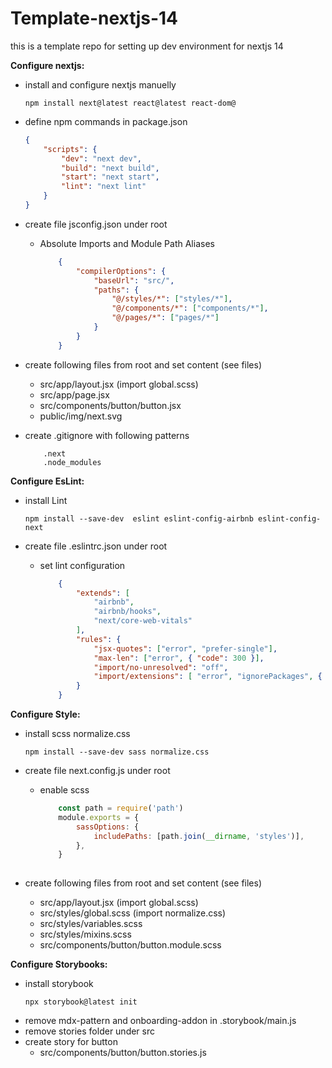 # Template-nextjs-14
this is a template repo for setting up dev environment for nextjs 14

**Configure nextjs:**
* install and configure nextjs manuelly
    ```console
    npm install next@latest react@latest react-dom@
    ```

* define npm commands in package.json
    ```json
    {
        "scripts": {
            "dev": "next dev",
            "build": "next build",
            "start": "next start",
            "lint": "next lint"
        }
    }
    ```

* create file jsconfig.json under root
    - Absolute Imports and Module Path Aliases
        ```json
            {
                "compilerOptions": {
                    "baseUrl": "src/",
                    "paths": {
                        "@/styles/*": ["styles/*"],
                        "@/components/*": ["components/*"],
                        "@/pages/*": ["pages/*"]
                    }
                }
            }
        ```

* create following files from root and set content (see files)
    - src/app/layout.jsx (import global.scss)
    - src/app/page.jsx
    - src/components/button/button.jsx
    - public/img/next.svg


* create .gitignore with following patterns
    ```console
        .next
        .node_modules
    ```

**Configure EsLint:**
* install Lint
    ```console
    npm install --save-dev  eslint eslint-config-airbnb eslint-config-next
    ```

* create file .eslintrc.json under root
    - set lint configuration
        ```json
            {
                "extends": [
                    "airbnb",
                    "airbnb/hooks",
                    "next/core-web-vitals"
                ],
                "rules": {
                    "jsx-quotes": ["error", "prefer-single"],
                    "max-len": ["error", { "code": 300 }],
                    "import/no-unresolved": "off",
                    "import/extensions": [ "error", "ignorePackages", { "": "never" } ]
                }
            }            
        ```

**Configure Style:**
* install scss normalize.css
    ```console
    npm install --save-dev sass normalize.css
    ```

* create file next.config.js under root
    - enable scss
        ```js
            const path = require('path')
            module.exports = {
                sassOptions: {
                    includePaths: [path.join(__dirname, 'styles')],
                },
            }
            
        ```
    
* create following files from root and set content (see files)
    - src/app/layout.jsx (import global.scss)
    - src/styles/global.scss (import normalize.css)
    - src/styles/variables.scss
    - src/styles/mixins.scss
    - src/components/button/button.module.scss

**Configure Storybooks:**
* install storybook
    ```console
    npx storybook@latest init
    ```
* remove mdx-pattern and onboarding-addon in .storybook/main.js
* remove stories folder under src
* create story for button
    - src/components/button/button.stories.js